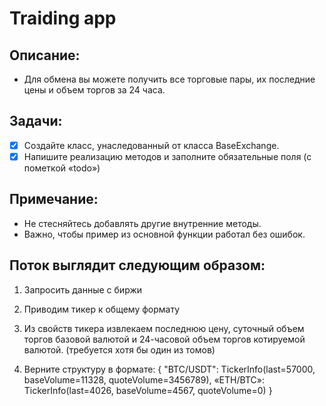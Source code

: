 # Traiding app

## Описание:
* Для обмена вы можете получить все торговые пары, их последние цены и объем торгов за 24 часа.

## Задачи:
- [X] Создайте класс, унаследованный от класса BaseExchange.
- [X] Напишите реализацию методов и заполните обязательные поля (с пометкой «todo»)

## Примечание:
* Не стесняйтесь добавлять другие внутренние методы.
* Важно, чтобы пример из основной функции работал без ошибок.

## Поток выглядит следующим образом:
1. Запросить данные с биржи

2. Приводим тикер к общему формату

3. Из свойств тикера извлекаем последнюю цену, суточный объем торгов базовой валютой и 24-часовой объем торгов котируемой валютой. (требуется хотя бы один из томов)

4. Верните структуру в формате:
{
    "BTC/USDT": TickerInfo(last=57000, baseVolume=11328, quoteVolume=3456789),
    «ETH/BTC»: TickerInfo(last=4026, baseVolume=4567, quoteVolume=0)
}